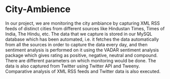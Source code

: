 # City-Ambience


In our project, we are monitoring the city ambiance by capturing XML RSS feeds of distinct cities from different sources like Hindustan Times, Times of India, The Hindu, etc. The data that we capture is stored in our MySQL database which has been automated, i.e. it fetches the data automatically from all the sources in order to capture the data every day, and then sentiment analysis is performed on it using the VADAR sentiment analysis package which gives rating as positive, negative, neutral and compound. There are different parameters on which monitoring would be done. The data is also captured from Twitter using Twitter API and Tweeny. Comparative analysis of XML RSS feeds and Twitter data is also executed.
